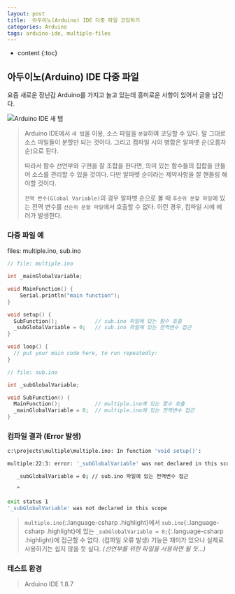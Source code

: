```yaml
---
layout: post
title:  아두이노(Arduino) IDE 다중 파일 코딩하기
categories: Arduino
tags: arduino-ide, multiple-files
---
```


* content
{:toc}

## 아두이노(Arduino) IDE 다중 파일

요즘 새로운 장난감 Arduino를 가지고 놀고 있는데 흥미로운 사항이 있어서 글을 남긴다.  

![](https://i.imgur.com/ihk7JvY.png "Arduino IDE 새 탭")

>Arduino IDE에서 `새 탭`을 이용, 소스 파일을 `분할`하여 코딩할 수 있다. 말 그대로 소스 파일들이
>분할만 되는 것이다. 그리고 컴파일 시의 병합은 알파벳 순(오름차순)으로 된다.
>
>따라서 함수 선언부와 구현을 잘 조합을 한다면, 의미 있는 함수들의 집합을 만들어 소스를 관리할 수 있을 것이다.
>다만 알파벳 순이라는 제약사항을 잘 핸들링 해야할 것이다.
>
>`전역 변수(Global Variable)`의 경우 알파벳 순으로 볼 때 `후순위 분할 파일`에 있는 전역 변수를
>`선순위 분할 파일`에서 호출할 수 없다. 이런 경우, 컴파일 시에 에러가 발생한다.


### 다중 파일 예
files: multiple.ino, sub.ino

``` c++
// file: multiple.ino

int _mainGlobalVariable;

void MainFunction() {
	Serial.println("main function");
}

void setup() {
  SubFunction();            // sub.ino 파일에 있는 함수 호출
  _subGlobalVariable = 0;   // sub.ino 파일에 있는 전역변수 접근
}

void loop() {
  // put your main code here, to run repeatedly:
}
```

``` c++
// file: sub.ino

int _subGlobalVariable;

void SubFunction() {
  MainFunction();           // multiple.ino에 있는 함수 호출
  _mainGlobalVariable = 0;  // multiple.ino에 있는 전역변수 접근
}
```

### 컴파일 결과 (Error 발생)
``` bash
c:\projects\multiple\multiple.ino: In function 'void setup()':

multiple:22:3: error: '_subGlobalVariable' was not declared in this scope

   _subGlobalVariable = 0; // sub.ino 파일에 있는 전역변수 접근

   ^

exit status 1
'_subGlobalVariable' was not declared in this scope
```

>`multiple.ino`{:.language-csharp .highlight}에서 `sub.ino`{:.language-csharp .highlight}에 있는
>`_subGlobalVariable = 0;`{:.language-csharp .highlight}에 접근할 수 없다. (컴파일 오류 발생)
>기능은 재미가 있으나 실제로 사용하기는 쉽지 않을 듯 싶다. *(선언부를 위한 파일을 사용하면 될 듯...)*  
>


### 테스트 환경
> Arduino IDE 1.8.7
